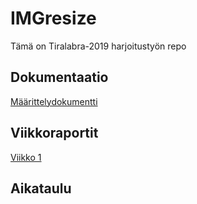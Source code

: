 # IMGresize

Tämä on Tiralabra-2019 harjoitustyön repo

## Dokumentaatio
[Määrittelydokumentti](../master/Dokumentaatio/M%C3%A4%C3%A4rittelydokumentti.md)

## Viikkoraportit
[Viikko 1](../master/Viikkoraportit/viikko_1.md)

## Aikataulu
